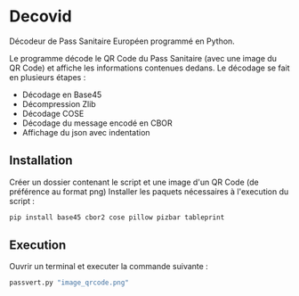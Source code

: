# Decovid
Décodeur de Pass Sanitaire Européen programmé en Python.

Le programme décode le QR Code du Pass Sanitaire (avec une image du QR Code) et affiche les informations contenues dedans.
Le décodage se fait en plusieurs étapes :
- Décodage en Base45
- Décompression Zlib
- Décodage COSE
- Décodage du message encodé en CBOR
- Affichage du json avec indentation

## Installation

Créer un dossier contenant le script et une image d'un QR Code (de préférence au format png)
Installer les paquets nécessaires à l'execution du script :

```bash
pip install base45 cbor2 cose pillow pizbar tableprint
```

## Execution

Ouvrir un terminal et executer la commande suivante :

```bash
passvert.py "image_qrcode.png"
```
